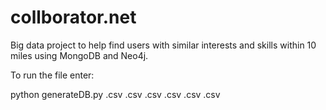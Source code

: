 # collborator.net
Big data project to help find users with similar interests and skills within 10 miles using MongoDB and Neo4j.

To run the file enter:

python generateDB.py <users>.csv <organizations>.csv <projects>.csv <skills>.csv <interests>.csv <distances>.csv
